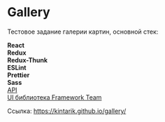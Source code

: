 # **Gallery**

Тестовое задание галерии картин, основной стек:

**React**  
**Redux**  
**Redux-Thunk**  
**ESLint**  
**Prettier**  
**Sass**  
[API](https://test-front.framework.team/api-docs/)  
[UI библиотека Framework Team](https://www.npmjs.com/package/fwt-internship-uikit)  


Ссылка: https://kintarik.github.io/gallery/
